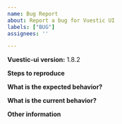 ```yaml
---
name: Bug Report
about: Report a bug for Vuestic UI
labels: ["BUG"]
assignees: ''

---
```


**Vuestic-ui version:** 1.8.2

**Steps to reproduce**

**What is the expected behavior?**

**What is the current behavior?**

**Other information**

